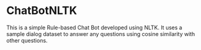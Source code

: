 # ChatBotNLTK

This is a simple Rule-based Chat Bot developed using NLTK. It uses a sample dialog dataset to answer any questions using cosine similarity with other questions. 
